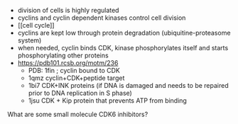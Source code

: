 * division of cells is highly regulated
* cyclins and cyclin dependent kinases control cell division
* [[cell cycle]]
* cyclins are kept low through protein degradation (ubiquitine-proteasome system)
* when needed, cyclin binds CDK, kinase phosphorylates itself and starts phosphorylating other proteins
* https://pdb101.rcsb.org/motm/236
	* PDB: 1fin ; cyclin bound to CDK
	* 1qmz cyclin+CDK+peptide target
	* 1bi7 CDK+INK proteins (if DNA is damaged and needs to be repaired prior to DNA replication in S phase)
	* 1jsu CDK + Kip protein that prevents ATP from binding

What are some small molecule CDK6 inhibitors?